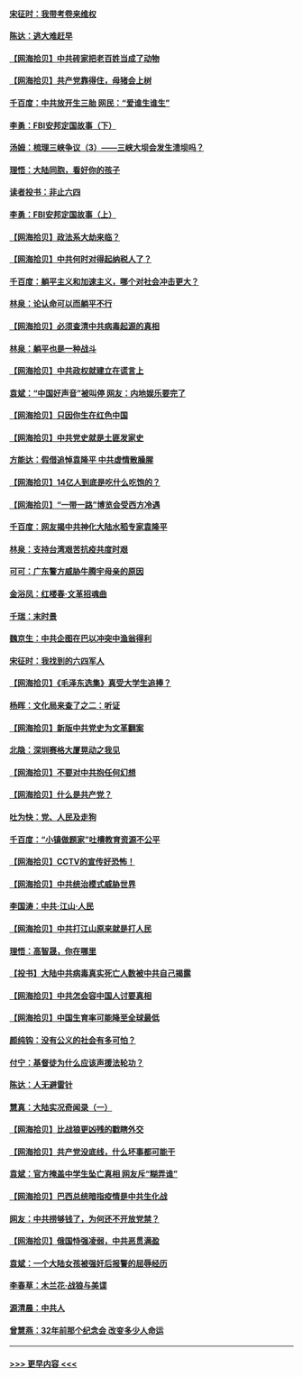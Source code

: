 #### [宋征时：我带考卷来维权](../pages/nsc993/n12994088.md?t=06031002) 
#### [陈达：逃大难赶早](../pages/nsc993/n12993569.md?t=06031002) 
#### [【网海拾贝】中共砖家把老百姓当成了动物](../pages/nsc993/n12993483.md?t=06031002) 
#### [【网海拾贝】共产党靠得住，母猪会上树](../pages/nsc993/n12990730.md?t=06031002) 
#### [千百度：中共放开生三胎 网民：“爱谁生谁生”](../pages/nsc993/n12990644.md?t=06031002) 
#### [李勇：FBI安邦定国故事（下）](../pages/nsc993/n12987854.md?t=06031002) 
#### [汤姆：梳理三峡争议（3）——三峡大坝会发生溃坝吗？](../pages/nsc993/n12989806.md?t=06031002) 
#### [理悟：大陆同胞，看好你的孩子](../pages/nsc993/n12989778.md?t=06031002) 
#### [读者投书：非止六四](../pages/nsc993/n12989673.md?t=06031002) 
#### [李勇：FBI安邦定国故事（上）](../pages/nsc993/n12987749.md?t=06031002) 
#### [【网海拾贝】政法系大劫来临？](../pages/nsc993/n12987596.md?t=06031002) 
#### [【网海拾贝】中共何时对得起纳税人了？](../pages/nsc993/n12985578.md?t=06031002) 
#### [千百度：躺平主义和加速主义，哪个对社会冲击更大？](../pages/nsc993/n12985512.md?t=06031002) 
#### [林泉：论认命可以而躺平不行](../pages/nsc993/n12985505.md?t=06031002) 
#### [【网海拾贝】必须查清中共病毒起源的真相](../pages/nsc993/n12984276.md?t=06031002) 
#### [林泉：躺平也是一种战斗](../pages/nsc993/n12984194.md?t=06031002) 
#### [【网海拾贝】中共政权就建立在谎言上](../pages/nsc993/n12981880.md?t=06031002) 
#### [袁斌：“中国好声音”被叫停 网友：内地娱乐要完了](../pages/nsc993/n12981826.md?t=06031002) 
#### [【网海拾贝】只因你生在红色中国](../pages/nsc993/n12979096.md?t=06031002) 
#### [【网海拾贝】中共党史就是土匪发家史](../pages/nsc993/n12976478.md?t=06031002) 
#### [方能达：假借追悼袁隆平 中共虚情散臊腥](../pages/nsc993/n12976396.md?t=06031002) 
#### [【网海拾贝】14亿人到底是吃什么吃饱的？](../pages/nsc993/n12974125.md?t=06031002) 
#### [【网海拾贝】“一带一路”博览会受西方冷遇](../pages/nsc993/n12971787.md?t=06031002) 
#### [千百度：网友揭中共神化大陆水稻专家袁隆平](../pages/nsc993/n12971733.md?t=06031002) 
#### [林泉：支持台湾艰苦抗疫共度时艰](../pages/nsc993/n12971350.md?t=06031002) 
#### [可可：广东警方威胁牛腾宇母亲的原因](../pages/nsc993/n12971100.md?t=06031002) 
#### [金浴凤：红楼春·文革招魂曲](../pages/nsc993/n12970354.md?t=06031002) 
#### [千瑞：末时景](../pages/nsc993/n12970337.md?t=06031002) 
#### [魏京生：中共企图在巴以冲突中渔翁得利](../pages/nsc993/n12970286.md?t=06031002) 
#### [宋征时：我找到的六四军人](../pages/nsc993/n12970213.md?t=06031002) 
#### [【网海拾贝】《毛泽东选集》真受大学生追捧？](../pages/nsc993/n12968779.md?t=06031002) 
#### [杨晖：文化局来查了之二：听证](../pages/nsc993/n12966528.md?t=06031002) 
#### [【网海拾贝】新版中共党史为文革翻案](../pages/nsc993/n12967526.md?t=06031002) 
#### [北隐：深圳赛格大厦晃动之我见](../pages/nsc993/n12967393.md?t=06031002) 
#### [【网海拾贝】不要对中共抱任何幻想](../pages/nsc993/n12965222.md?t=06031002) 
#### [【网海拾贝】什么是共产党？](../pages/nsc993/n12962781.md?t=06031002) 
#### [吐为快：党、人民及走狗](../pages/nsc993/n12962747.md?t=06031002) 
#### [千百度：“小镇做题家”吐槽教育资源不公平](../pages/nsc993/n12962705.md?t=06031002) 
#### [【网海拾贝】CCTV的宣传好恐怖！](../pages/nsc993/n12959984.md?t=06031002) 
#### [【网海拾贝】中共统治模式威胁世界](../pages/nsc993/n12957622.md?t=06031002) 
#### [李国涛：中共‧江山‧人民](../pages/nsc993/n12957502.md?t=06031002) 
#### [【网海拾贝】中共打江山原来就是打人民](../pages/nsc993/n12954345.md?t=06031002) 
#### [理悟：高智晟，你在哪里](../pages/nsc993/n12953115.md?t=06031002) 
#### [【投书】大陆中共病毒真实死亡人数被中共自己揭露](../pages/nsc993/n12953050.md?t=06031002) 
#### [【网海拾贝】中共怎会容中国人讨要真相](../pages/nsc993/n12952161.md?t=06031002) 
#### [【网海拾贝】中国生育率可能降至全球最低](../pages/nsc993/n12948793.md?t=06031002) 
#### [颜纯钩：没有公义的社会有多可怕？](../pages/nsc993/n12947626.md?t=06031002) 
#### [付宁：基督徒为什么应该声援法轮功？](../pages/nsc993/n12947233.md?t=06031002) 
#### [陈达：人无避雷针](../pages/nsc993/n12947098.md?t=06031002) 
#### [慧真：大陆实况奇闻录（一）](../pages/nsc993/n12945811.md?t=06031002) 
#### [【网海拾贝】比战狼更凶残的戳瞎外交](../pages/nsc993/n12945717.md?t=06031002) 
#### [【网海拾贝】共产党没底线，什么坏事都可能干](../pages/nsc993/n12942090.md?t=06031002) 
#### [袁斌：官方掩盖中学生坠亡真相 网友斥“糊弄谁”](../pages/nsc993/n12942029.md?t=06031002) 
#### [【网海拾贝】巴西总统暗指疫情是中共生化战](../pages/nsc993/n12938999.md?t=06031002) 
#### [网友：中共捞够钱了，为何还不开放党禁？](../pages/nsc993/n12938952.md?t=06031002) 
#### [【网海拾贝】俄国恃强凌弱，中共恶贯满盈](../pages/nsc993/n12936626.md?t=06031002) 
#### [袁斌：一个大陆女孩被强奸后报警的屈辱经历](../pages/nsc993/n12936547.md?t=06031002) 
#### [李春草：木兰花·战狼与美谍](../pages/nsc993/n12935995.md?t=06031002) 
#### [源清晨：中共人](../pages/nsc993/n12935589.md?t=06031002) 
#### [曾慧燕：32年前那个纪念会 改变多少人命运](../pages/nsc993/n12934233.md?t=06031002) 

----
#### [ >>> 更早内容 <<< ](../indexes/nsc993-earlier.md)
